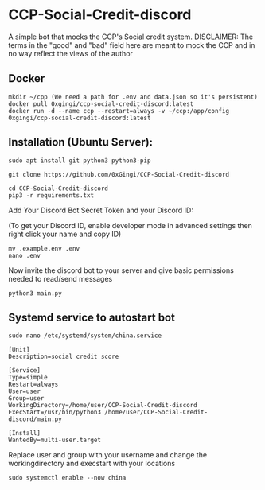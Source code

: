 # CCP-Social-Credit-discord
A simple bot that mocks the CCP's Social credit system.
DISCLAIMER: The terms in the "good" and "bad" field here are meant to mock the CCP and in no way reflect the views of the author
## Docker
```
mkdir ~/cpp (We need a path for .env and data.json so it's persistent)
docker pull 0xgingi/ccp-social-credit-discord:latest
docker run -d --name ccp --restart=always -v ~/ccp:/app/config 0xgingi/ccp-social-credit-discord:latest
```

## Installation (Ubuntu Server):
```
sudo apt install git python3 python3-pip
```
```
git clone https://github.com/0xGingi/CCP-Social-Credit-discord
```
```
cd CCP-Social-Credit-discord
pip3 -r requirements.txt
```
Add Your Discord Bot Secret Token and your Discord ID:

(To get your Discord ID, enable developer mode in advanced settings then right click your name and copy ID)
```
mv .example.env .env
nano .env 
```
Now invite the discord bot to your server and give basic permissions needed to read/send messages
```
python3 main.py
```
## Systemd service to autostart bot
```
sudo nano /etc/systemd/system/china.service
```
```
[Unit]
Description=social credit score

[Service]
Type=simple
Restart=always
User=user
Group=user
WorkingDirectory=/home/user/CCP-Social-Credit-discord
ExecStart=/usr/bin/python3 /home/user/CCP-Social-Credit-discord/main.py

[Install]
WantedBy=multi-user.target
```
Replace user and group with your username and change the workingdirectory and execstart with your locations
```
sudo systemctl enable --now china
```
